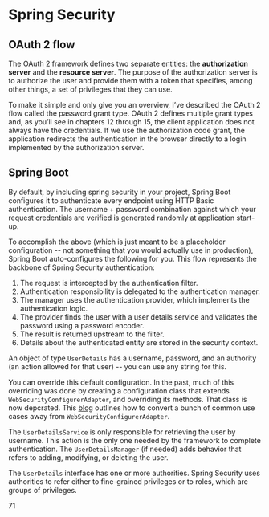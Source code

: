 # Spring Security

## OAuth 2 flow

The OAuth 2 framework defines two separate entities: the **authorization server** and the **resource server**. The purpose of the authorization server is to authorize the user and provide them with a token that specifies, among other things, a set of privileges that they can use.

To make it simple and only give you an overview, I’ve described the OAuth 2 flow called the password grant type. OAuth 2 defines multiple grant types and, as you’ll see in chapters 12 through 15, the client application does not always have the credentials. If we use the authorization code grant, the application redirects the authentication in the browser directly to a login implemented by the authorization server.

## Spring Boot

By default, by including spring security in your project, Spring Boot configures it to authenticate every endpoint using HTTP Basic authentication. The username + password combination against which your request credentials are verified is generated randomly at application start-up.

To accomplish the above (which is just meant to be a placeholder configuration -- not something that you would actually use in production), Spring Boot auto-configures the following for you. This flow represents the backbone of Spring Security authentication:
1. The request is intercepted by the authentication filter.
2. Authentication responsibility is delegated to the authentication manager.
3. The manager uses the authentication provider, which implements the authentication logic.
4. The provider finds the user with a user details service and validates the password using a password encoder.
5. The result is returned upstream to the filter.
6. Details about the authenticated entity are stored in the security context.

An object of type `UserDetails` has a username, password, and an authority (an action allowed for that user) -- you can use any string for this.

You can override this default configuration. In the past, much of this overriding was done by creating a configuration class that extends `WebSecurityConfigurerAdapter`, and overriding its methods. That class is now depcrated. This [blog](https://spring.io/blog/2022/02/21/spring-security-without-the-websecurityconfigureradapter) outlines how to convert a bunch of common use cases away from `WebSecurityConfigurerAdapter`.

The `UserDetailsService` is only responsible for retrieving the user by username. This action is the only one needed by the framework to complete authentication. The `UserDetailsManager` (if needed) adds behavior that refers to adding, modifying, or deleting the user.

The `UserDetails` interface has one or more authorities. Spring Security uses authorities to refer either to fine-grained privileges or to roles, which are groups of privileges.

71